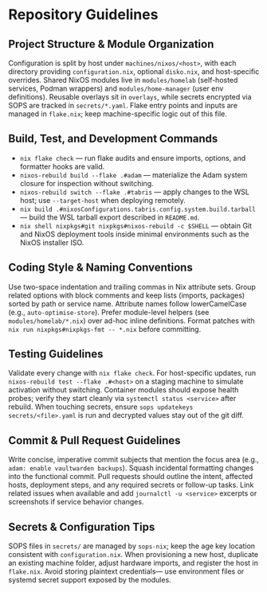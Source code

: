 # Repository Guidelines

## Project Structure & Module Organization
Configuration is split by host under `machines/nixos/<host>`, with each directory providing `configuration.nix`, optional `disko.nix`, and host-specific overrides. Shared NixOS modules live in `modules/homelab` (self-hosted services, Podman wrappers) and `modules/home-manager` (user env definitions). Reusable overlays sit in `overlays`, while secrets encrypted via SOPS are tracked in `secrets/*.yaml`. Flake entry points and inputs are managed in `flake.nix`; keep machine-specific logic out of this file.

## Build, Test, and Development Commands
- `nix flake check` — run flake audits and ensure imports, options, and formatter hooks are valid.
- `nixos-rebuild build --flake .#adam` — materialize the Adam system closure for inspection without switching.
- `nixos-rebuild switch --flake .#tabris` — apply changes to the WSL host; use `--target-host` when deploying remotely.
- `nix build .#nixosConfigurations.tabris.config.system.build.tarball` — build the WSL tarball export described in `README.md`.
- `nix shell nixpkgs#git nixpkgs#nixos-rebuild -c $SHELL` — obtain Git and NixOS deployment tools inside minimal environments such as the NixOS installer ISO.

## Coding Style & Naming Conventions
Use two-space indentation and trailing commas in Nix attribute sets. Group related options with block comments and keep lists (imports, packages) sorted by path or service name. Attribute names follow lowerCamelCase (e.g., `auto-optimise-store`). Prefer module-level helpers (see `modules/homelab/*.nix`) over ad-hoc inline definitions. Format patches with `nix run nixpkgs#nixpkgs-fmt -- *.nix` before committing.

## Testing Guidelines
Validate every change with `nix flake check`. For host-specific updates, run `nixos-rebuild test --flake .#<host>` on a staging machine to simulate activation without switching. Container modules should expose health probes; verify they start cleanly via `systemctl status <service>` after rebuild. When touching secrets, ensure `sops updatekeys secrets/<file>.yaml` is run and decrypted values stay out of the git diff.

## Commit & Pull Request Guidelines
Write concise, imperative commit subjects that mention the focus area (e.g., `adam: enable vaultwarden backups`). Squash incidental formatting changes into the functional commit. Pull requests should outline the intent, affected hosts, deployment steps, and any required secrets or follow-up tasks. Link related issues when available and add `journalctl -u <service>` excerpts or screenshots if service behavior changes.

## Secrets & Configuration Tips
SOPS files in `secrets/` are managed by `sops-nix`; keep the age key location consistent with `configuration.nix`. When provisioning a new host, duplicate an existing machine folder, adjust hardware imports, and register the host in `flake.nix`. Avoid storing plaintext credentials— use environment files or systemd secret support exposed by the modules.
